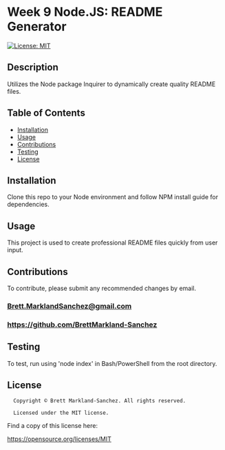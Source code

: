 
  # Week 9 Node.JS: README Generator
  [![License: MIT](https://img.shields.io/badge/License-MIT-yellow.svg)](https://opensource.org/licenses/MIT)
  ## Description
  Utilizes the Node package Inquirer to dynamically create quality README files.
  ## Table of Contents
  - [Installation](#installation)
  - [Usage](#usage)
  - [Contributions](#contributions)
  - [Testing](#testing)
  - [License](#license)
  ## Installation
  Clone this repo to your Node environment and follow NPM install guide for dependencies.
  ## Usage
  This project is used to create professional README files quickly from user input.
  ## Contributions
  To contribute, please submit any recommended changes by email.
  ### Brett.MarklandSanchez@gmail.com
  ### https://github.com/BrettMarkland-Sanchez
  ## Testing
  To test, run using 'node index' in Bash/PowerShell from the root directory.
  ## License
  
      Copyright © Brett Markland-Sanchez. All rights reserved.

      Licensed under the MIT license.

      

  Find a copy of this license here:

  https://opensource.org/licenses/MIT
  